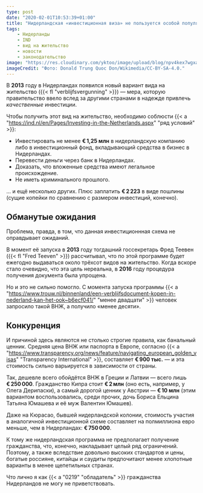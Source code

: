 ```yaml
---
type: post
date: "2020-02-01T10:53:39+01:00"
title: "Нидерландская «инвестиционная виза» не пользуется особой популярностью"
tags:
    - Нидерланды
    - IND
    - вид на жительство
    - новости
    - законодательство
image: "https://res.cloudinary.com/yktoo/image/upload/blog/npv4kex7wgxa65odqyms.jpg"
imageCredit: "Фото: Donald Trung Quoc Don/Wikimedia/CC-BY-SA-4.0."
---
```


В **2013** году в Нидерландах появился новый вариант вида на жительство ({{< fl "verblijfsvergunning" >}}) — мера, которую правительство ввело вслед за другими странами в надежде привлечь *качественные* инвестиции.

Чтобы получить этот вид на жительство, необходимо соблюсти {{< a "https://ind.nl/en/Pages/Investing-in-the-Netherlands.aspx" "ряд условий" >}}:

<!--more-->

* Инвестировать не менее **€ 1,25 млн** в нидерландскую компанию либо в инвестиционный фонд, вкладывающий средства в бизнес в Нидерландах.
* Перевести деньги через банк в Нидерландах.
* Доказать, что вложенные средства имеют легальное происхождение.
* Не иметь криминального прошлого.

… и ещё несколько других. Плюс заплатить **€ 2 223** в виде пошлины (сущие копейки по сравнению с размером инвестиций, конечно).

## Обманутые ожидания

Проблема, правда, в том, что данная инвестиционнная схема не оправдывает ожиданий.

В момент её запуска в **2013** году тогдашний госсекретарь Фред Теевен ({{< fl "Fred Teeven" >}}) рассчитывал, что по этой программе будет ежегодно выдаваться около трёхсот видов на жительство. Когда вскоре стало очевидно, что эта цель нереальна, в **2016** году процедура получения документа была упрощена.

Но и это не сильно помогло. С момента запуска программы {{< a "https://www.trouw.nl/binnenland/een-verblijfsdocument-kopen-in-nederland-kan-het-ook~b6ecf041/" "менее двадцати" >}} человек запросило такой ВНЖ, а получило «менее десяти».

## Конкуренция

И причиной здесь являются не столько строгие правила, как банальный ценник. Средняя цена ВНЖ или паспорта в Европе, согласно {{< a "https://www.transparency.org/news/feature/navigating_european_golden_visas" "Transparency International" >}}, составляет **€ 900 тыс.** — и эта стоимость сильно варьируется в зависимости от страны.

Так, дешевле всего обойдётся ВНЖ в Греции и Латвии — всего лишь **€ 250 000**. Гражданство Кипра стоит **€ 2 млн** (оно есть, например, у Олега Дерипаски), а самый дорогой ценник у Австрии — **€ 10 млн** (этим вариантом воспользовались, среди прочих, дочь Бориса Ельцина Татьяна Юмашева и её муж Валентин Юмашев).

Даже на Кюрасао, бывшей нидерландской колонии, стоимость участия в аналогичной инвестиционной схеме составляет на полмиллиона евро меньше, чем в Нидерландах: **€ 750 000**.

К тому же нидерландская программа не предполагает получение гражданства, что, конечно, накладывает целый ряд ограничений. Поэтому, а также вследствие довольно высоких стандартов и цены, богатые россияне, китайцы и саудиты предпочитают менее хлопотные варианты в менее щепетильных странах.

Что лично я как {{< a "0219" "обладатель" >}} гражданства Нидерландов не могу не приветствовать.